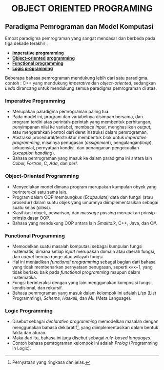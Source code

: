 <h1 align="center">OBJECT ORIENTED PROGRAMING</h1>

## Paradigma Pemrograman dan Model Komputasi

Empat paradigma pemrograman yang sangat mendasar dan berbeda pada tiga dekade terakhir :
+ [**Imperative programming**](#imperative-programming)
+ [**Object-oriented programming**](#oop)
+ [**Functional programming**](#functional-programming)
+ [**Logic programming**](#logic-programming)

Beberapa bahasa pemrograman mendukung lebih dari satu paradigma. contoh : C++ yang mendukung *imperative* dan *object-oriented*, sedangkan *Leda* 
dirancang untuk mendukung semua paradigma pemrograman di atas.

### Imperative Programming

+ Merupakan paradigma pemrograman paling tua
+ Pada model ini, program dan variabelnya disimpan bersama, dan program terdiri atas perintah-perintah yang membentuk perhitungan, penyimpanan nilai ke variabel, membaca *input*, menghasilkan *output*, atau mengarahkan kontrol dari deret instruksi dalam pemrograman.
+ Abstraksi prosedural/terstruktur membentuk blok untuk *imperative programming*, misalnya penugasan (*assignment*), pengulangan(*loop*), sekuensial, pernyataan kondisi, dan penanganan pengecualian (*exception handling*).
+ Bahasa pemrograman yang masuk ke dalam paradigma ini antara lain *Cobol*, *Fortran*, C, *Ada*, dan *perl*.

<h3 id="oop">Object-Oriented Programming</h3>

+ Menyediakan model dimana program merupakan kumpulan obyek yang berinteraksi satu sama lain.
+ Program dalam OOP membungkus (*Ecapsulate*) data dan fungsi (atau prosedur) dalam suatu objek yang umumnya diimplementasikan sebagai suatu kelas (*class*).
+ Klasifikasi obyek, pewarisan, dan *message passing* merupakan prinsip-prinsip dasar OOP.
+ Bahasa yang mendukung OOP antara lain *Smalltalk*, C++, Java, dan C#.

### Functional Programming

+ Memodelkan suatu masalah komputasi sebagai kumpulan fungsi matematis, dimana setiap *input* merupakan domain atau daerah fungsi, dan *output* berupa range atau wilayah fungsi.
+ Hal ini menjadikan *functional programming* sebagai bagian dari bahasa yang tidak membenarkan pernyataan penugasan, seperti x=x+1, yang tidak berlaku baik pada *functional programming* maupun dalam matematika.
+ Fungsi berinteraksi dengan yang lain menggunakan komposisi fungsi, kondisional, dan rekursif.
+ Bahasa pemrograman yang masuk dalam kelompok ini adalah *Lisp* (List Programming), *Scheme*, *Haskell*, dan *ML* (Meta Language).

### Logic Programming

+ Disebut sebagai *declarative programming* memodelkan masalah dengan menggunakan bahasa deklaratif[^1], yang diimplementasikan dalam bentuk fakta dan aturan.
+ Maka dari itu, bahasa ini juga disebut sebagai *rule-based languages*.
+ Contoh bahasa pemrograman kelompok ini adalah *Prolog* (Programming in Logic).

[^1]: Pernyataan yang ringkasa dan jelas.



